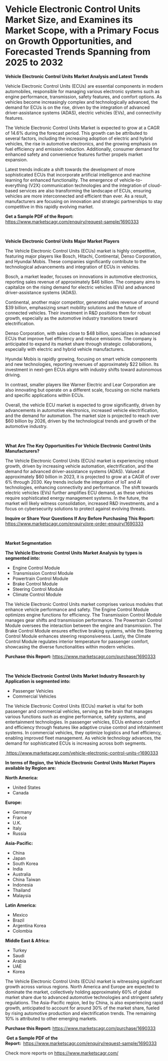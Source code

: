 <p><h1>Vehicle Electronic Control Units Market Size, and Examines its Market Scope, with a Primary Focus on Growth Opportunities, and Forecasted Trends Spanning from 2025 to 2032</h1></p><p><strong>Vehicle Electronic Control Units Market Analysis and Latest Trends</strong></p>
<p><p>Vehicle Electronic Control Units (ECUs) are essential components in modern automobiles, responsible for managing various electronic systems such as engine performance, transmission, safety features, and comfort options. As vehicles become increasingly complex and technologically advanced, the demand for ECUs is on the rise, driven by the integration of advanced driver-assistance systems (ADAS), electric vehicles (EVs), and connectivity features.</p><p>The Vehicle Electronic Control Units Market is expected to grow at a CAGR of 14.6% during the forecast period. This growth can be attributed to several factors, including the increasing adoption of electric and hybrid vehicles, the rise in automotive electronics, and the growing emphasis on fuel efficiency and emission reduction. Additionally, consumer demand for enhanced safety and convenience features further propels market expansion.</p><p>Latest trends indicate a shift towards the development of more sophisticated ECUs that incorporate artificial intelligence and machine learning for enhanced functionality. The emergence of vehicle-to-everything (V2X) communication technologies and the integration of cloud-based services are also transforming the landscape of ECUs, ensuring vehicles are more interconnected and efficient than ever. As a result, manufacturers are focusing on innovation and strategic partnerships to stay competitive in this rapidly evolving market.</p></p>
<p><strong>Get a Sample PDF of the Report:&nbsp;</strong> <a href="https://www.marketscagr.com/enquiry/request-sample/1690333?utm_campaign=3506&utm_medium=2&utm_source=Github&utm_content=ia&utm_term=26032025&utm_id=vehicle-electronic-control-units">https://www.marketscagr.com/enquiry/request-sample/1690333</a></p>
<p>&nbsp;</p>
<p><strong>Vehicle Electronic Control Units Major Market Players</strong></p>
<p><p>The Vehicle Electronic Control Units (ECUs) market is highly competitive, featuring major players like Bosch, Hitachi, Continental, Denso Corporation, and Hyundai Mobis. These companies significantly contribute to the technological advancements and integration of ECUs in vehicles.</p><p>Bosch, a market leader, focuses on innovations in automotive electronics, reporting sales revenue of approximately $46 billion. The company aims to capitalize on the rising demand for electric vehicles (EVs) and advanced driver-assistance systems (ADAS).</p><p>Continental, another major competitor, generated sales revenue of around $39 billion, emphasizing smart mobility solutions and the future of connected vehicles. Their investment in R&D positions them for robust growth, especially as the automotive industry transitions toward electrification.</p><p>Denso Corporation, with sales close to $48 billion, specializes in advanced ECUs that improve fuel efficiency and reduce emissions. The company is anticipated to expand its market share through strategic collaborations, especially with electric and hybrid vehicle manufacturers.</p><p>Hyundai Mobis is rapidly growing, focusing on smart vehicle components and new technologies, reporting revenues of approximately $22 billion. Its investment in next-gen ECUs aligns with industry shifts toward autonomous driving.</p><p>In contrast, smaller players like Warner Electric and Lear Corporation are also innovating but operate on a different scale, focusing on niche markets and specific applications within ECUs.</p><p>Overall, the vehicle ECU market is expected to grow significantly, driven by advancements in automotive electronics, increased vehicle electrification, and the demand for automation. The market size is projected to reach over $60 billion by 2026, driven by the technological trends and growth of the automotive industry.</p></p>
<p>&nbsp;</p>
<p><strong>What Are The Key Opportunities For Vehicle Electronic Control Units Manufacturers?</strong></p>
<p><p>The Vehicle Electronic Control Units (ECUs) market is experiencing robust growth, driven by increasing vehicle automation, electrification, and the demand for advanced driver-assistance systems (ADAS). Valued at approximately $60 billion in 2023, it is projected to grow at a CAGR of over 6% through 2030. Key trends include the integration of IoT and AI technologies, enhancing connectivity and performance. The shift towards electric vehicles (EVs) further amplifies ECU demand, as these vehicles require sophisticated energy management systems. In the future, the market will likely witness consolidation, increased R&D investments, and a focus on cybersecurity solutions to protect against evolving threats.</p></p>
<p><strong>Inquire or Share Your Questions If Any Before Purchasing This Report:</strong> <a href="https://www.marketscagr.com/enquiry/pre-order-enquiry/1690333?utm_campaign=3506&utm_medium=2&utm_source=Github&utm_content=ia&utm_term=26032025&utm_id=vehicle-electronic-control-units">https://www.marketscagr.com/enquiry/pre-order-enquiry/1690333</a></p>
<p>&nbsp;</p>
<p><strong>Market Segmentation</strong></p>
<p><strong>The Vehicle Electronic Control Units Market Analysis by types is segmented into:</strong></p>
<p><ul><li>Engine Control Module</li><li>Transmission Control Module</li><li>Powertrain Control Module</li><li>Brake Control Module</li><li>Steering Control Module</li><li>Climate Control Module</li></ul></p>
<p><p>The Vehicle Electronic Control Units market comprises various modules that enhance vehicle performance and safety. The Engine Control Module optimizes engine functions for efficiency. The Transmission Control Module manages gear shifts and transmission performance. The Powertrain Control Module oversees the interaction between the engine and transmission. The Brake Control Module ensures effective braking systems, while the Steering Control Module enhances steering responsiveness. Lastly, the Climate Control Module regulates interior temperature for passenger comfort, showcasing the diverse functionalities within modern vehicles.</p></p>
<p><strong>Purchase this Report:&nbsp;</strong><a href="https://www.marketscagr.com/purchase/1690333?utm_campaign=3506&utm_medium=2&utm_source=Github&utm_content=ia&utm_term=26032025&utm_id=vehicle-electronic-control-units">https://www.marketscagr.com/purchase/1690333</a></p>
<p>&nbsp;</p>
<p><strong>The Vehicle Electronic Control Units Market Industry Research by Application is segmented into:</strong></p>
<p><ul><li>Passenger Vehicles</li><li>Commercial Vehicles</li></ul></p>
<p><p>The Vehicle Electronic Control Units (ECUs) market is vital for both passenger and commercial vehicles, serving as the brain that manages various functions such as engine performance, safety systems, and entertainment technologies. In passenger vehicles, ECUs enhance comfort and efficiency through features like adaptive cruise control and infotainment systems. In commercial vehicles, they optimize logistics and fuel efficiency, enabling improved fleet management. As vehicle technology advances, the demand for sophisticated ECUs is increasing across both segments.</p></p>
<p><a href="https://www.marketscagr.com/vehicle-electronic-control-units-r1690333?utm_campaign=3506&utm_medium=2&utm_source=Github&utm_content=ia&utm_term=26032025&utm_id=vehicle-electronic-control-units">&nbsp;https://www.marketscagr.com/vehicle-electronic-control-units-r1690333</a></p>
<p><strong>In terms of Region, the Vehicle Electronic Control Units Market Players available by Region are:</strong></p>
<p>
    <p> <strong> North America: </strong>
        <ul>
            <li>United States</li>
            <li>Canada</li>
        </ul>
        </p> 
    <p> <strong> Europe: </strong>
        <ul>
            <li>Germany</li>
            <li>France</li>
            <li>U.K.</li>
            <li>Italy</li>
            <li>Russia</li>
        </ul>
        </p> 
    <p> <strong> Asia-Pacific: </strong>
        <ul>
            <li>China</li>
            <li>Japan</li>
            <li>South Korea</li>
            <li>India</li>
            <li>Australia</li>
            <li>China Taiwan</li>
            <li>Indonesia</li>
            <li>Thailand</li>
            <li>Malaysia</li>
        </ul>
        </p> 
    <p> <strong> Latin America: </strong>
        <ul>
            <li>Mexico</li>
            <li>Brazil</li>
            <li>Argentina Korea</li>
            <li>Colombia</li>
        </ul>
        </p> 
    <p> <strong> Middle East & Africa: </strong>
        <ul>
            <li>Turkey</li>
            <li>Saudi</li>
            <li>Arabia</li>
            <li>UAE</li>
            <li>Korea</li>
        </ul>
    </p>
    </p>
<p><p>The Vehicle Electronic Control Units (ECUs) market is witnessing significant growth across various regions. North America and Europe are expected to dominate the market, collectively holding approximately 60% of global market share due to advanced automotive technologies and stringent safety regulations. The Asia-Pacific region, led by China, is also experiencing rapid growth, anticipated to account for around 30% of the market share, fueled by rising automotive production and electrification trends. The remaining 10% is attributed to other emerging markets.</p></p>
<p><strong>Purchase this Report: </strong><a href="https://www.marketscagr.com/purchase/1690333?utm_campaign=3506&utm_medium=2&utm_source=Github&utm_content=ia&utm_term=26032025&utm_id=vehicle-electronic-control-units">https://www.marketscagr.com/purchase/1690333</a></p>
<p>&nbsp;<strong>Get a Sample PDF of the Report:&nbsp;&nbsp;</strong><a href="https://www.marketscagr.com/enquiry/request-sample/1690333?utm_campaign=3506&utm_medium=2&utm_source=Github&utm_content=ia&utm_term=26032025&utm_id=vehicle-electronic-control-units">https://www.marketscagr.com/enquiry/request-sample/1690333</a></p>
<p><strong></strong></p>
<p>Check more reports on <a href="https://www.marketscagr.com/?utm_campaign=3506&utm_medium=2&utm_source=Github&utm_content=ia&utm_term=26032025&utm_id=vehicle-electronic-control-units">https://www.marketscagr.com/</a></p>